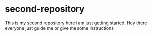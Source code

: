 # second-repository
This is my second repository here i am just getting started.
Hey there everyone
just guide me or give me some instructions 
